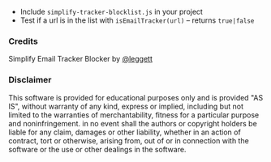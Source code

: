 - Include `simplify-tracker-blocklist.js` in your project
- Test if a url is in the list with `isEmailTracker(url)` – returns `true|false`

### Credits

Simplify Email Tracker Blocker by [@leggett](https://github.com/leggett)

### Disclaimer

This software is provided for educational purposes only and
is provided "AS IS", without warranty of any kind, express or
implied, including but not limited to the warranties of merchantability,
fitness for a particular purpose and noninfringement. in no event shall the
authors or copyright holders be liable for any claim, damages or other
liability, whether in an action of contract, tort or otherwise, arising from,
out of or in connection with the software or the use or other dealings in the
software.
